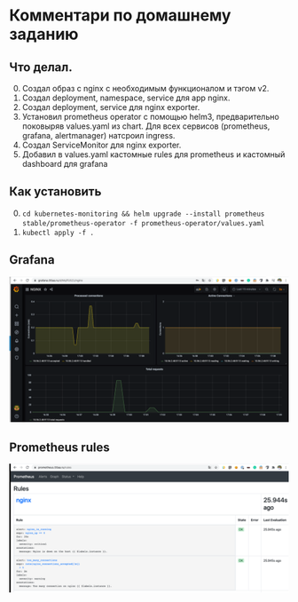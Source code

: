 # Комментари по домашнему заданию
## Что делал.
0. Создал образ с nginx с необходимым функционалом и тэгом v2.
1. Создал deployment, namespace, service для app nginx.
2. Создал deployment, service для nginx exporter.
3. Установил prometheus operator с помощью helm3, предварительно поковыряв values.yaml из chart. Для всех сервисов (prometheus, grafana, alertmanager) натсроил ingress.
3. Создал ServiceMonitor для nginx exporter.
4. Добавил в values.yaml кастомные rules для prometheus и кастомный dashboard для grafana
## Как установить
0. ```cd kubernetes-monitoring && helm upgrade --install prometheus stable/prometheus-operator -f prometheus-operator/values.yaml```
1. ```kubectl apply -f .```
## Grafana
![Grafana](screenshots/2020-09-07_17-09-18.png)
## Prometheus rules
![Grafana](screenshots/2020-09-07_18-16-42.png)
